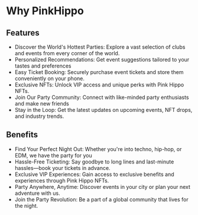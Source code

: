 # Why PinkHippo

## Features

* Discover the World's Hottest Parties: Explore a vast selection of clubs and events from every corner of the world.
* Personalized Recommendations: Get event suggestions tailored to your tastes and preferences
* Easy Ticket Booking: Securely purchase event tickets and store them conveniently on your phone.
* Exclusive NFTs: Unlock VIP access and unique perks with Pink Hippo NFTs.
* Join Our Party Community: Connect with like-minded party enthusiasts and make new friends
* Stay in the Loop: Get the latest updates on upcoming events, NFT drops, and industry trends.



## Benefits



* Find Your Perfect Night Out: Whether you're into techno, hip-hop, or EDM, we have the party for you
* Hassle-Free Ticketing: Say goodbye to long lines and last-minute hassles—book your tickets in advance.
* Exclusive VIP Experiences: Gain access to exclusive benefits and experiences through Pink Hippo NFTs.
* Party Anywhere, Anytime: Discover events in your city or plan your next adventure with us.
* Join the Party Revolution: Be a part of a global community that lives for the night.
